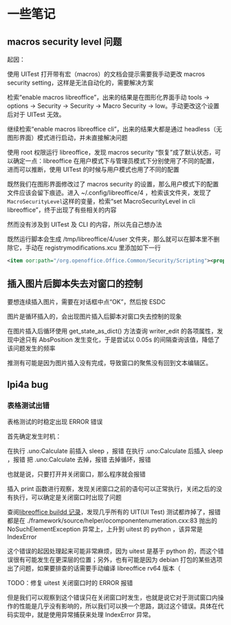
# 一些笔记

## macros security level 问题

起因：

使用 UITest 打开带有宏（macros）的文档会提示需要我手动更改 macros security setting，这样是无法自动化的，需要解决方案

检索“enable macros libreoffice”，出来的结果是在图形化界面手动 tools -> options -> Security -> Security -> Macro Security -> low。手动更改这个设置后对于 UITest 无效。

继续检索“enable macros libreoffice cli”，出来的结果大都是通过 headless（无图形界面）模式进行启动，并未直接解决问题

使用 root 权限运行 libreoffice，发现 macros security “恢复”成了默认状态，可以确定一点：libreoffice 在用户模式下与管理员模式下分别使用了不同的配置，进而可以推断，使用 UITest 的时候与用户模式也用了不同的配置

既然我们在图形界面修改过了 macros security 的设置，那么用户模式下的配置文件应该会留下痕迹。进入 ~/.config/libreoffice/4 ，检索该文件夹，发现了`MacroSecurityLevel`这样的变量，检索“set MacroSecurityLevel in cli libreoffice”，终于出现了有些相关的内容

然而没有涉及到 UITest 及 CLI 的内容，所以先自己想办法

既然运行脚本会生成 /tmp/libreoffice/4/user 文件夹，那么就可以在脚本里不删除它，手动在 registrymodifications.xcu 里添加如下一行

```xml
<item oor:path="/org.openoffice.Office.Common/Security/Scripting"><prop oor:name="MacroSecurityLevel" oor:op="fuse"><value>0</value></prop></item>
```

## 插入图片后脚本失去对窗口的控制

要想连续插入图片，需要在对话框中点“OK”，然后按 ESDC

图片是循环插入的，会出现图片插入后脚本对窗口失去控制的现象

在图片插入后循环使用 get_state_as_dict() 方法查询 writer_edit 的各项属性，发现中途只有 AbsPosition 发生变化，于是尝试以 0.05s 的间隔查询该值，降低了该问题发生的频率

推测有可能是因为图片插入没有完成，导致窗口的聚焦没有回到文本编辑区。

## lpi4a bug

### 表格测试出错

表格测试的时稳定出现 ERROR 错误

首先确定发生时机：

在执行 .uno:Calculate 前插入 sleep ，报错
在执行 .uno:Calculate 后插入 sleep ，报错
把 .uno:Calculate 去掉，报错
去掉循环，报错

也就是说，只要打开并关闭窗口，那么程序就会报错

插入 print 函数进行观察，发现关闭窗口之前的语句可以正常执行，关闭之后的没有执行，可以确定是关闭窗口时出现了问题

查阅[libreoffice buildd 记录](https://buildd.debian.org/status/package.php?p=libreoffice&suite=experimental)，发现几乎所有的 UIT(UI Test) 测试都炸掉了，报错都是在 ./framework/source/helper/ocomponentenumeration.cxx:83 抛出的 NoSuchElementException 异常上，上升到 uitest 的 python ，该异常是 IndexError

这个错误的起因处理起来可能非常麻烦，因为 uitest 是基于 python 的，而这个错误很有可能发生在更深层的位置；另外，也有可能是因为 debian 打包的某些选项出了问题，如果要排查的话需要手动编译 libreoffice rv64 版本（

TODO：修复 uitest 关闭窗口时的 ERROR 报错

但是我们可以观察到这个错误只在关闭窗口时发生，也就是说它对于测试窗口内操作的性能是几乎没有影响的，所以我们可以换一个思路，跳过这个错误。具体在代码实现中，就是使用异常捕获来处理 IndexError 异常。
